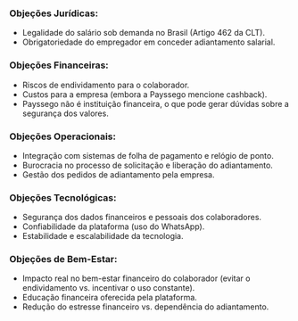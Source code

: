 ### Objeções Jurídicas:
- Legalidade do salário sob demanda no Brasil (Artigo 462 da CLT).
- Obrigatoriedade do empregador em conceder adiantamento salarial.

### Objeções Financeiras:
- Riscos de endividamento para o colaborador.
- Custos para a empresa (embora a Payssego mencione cashback).
- Payssego não é instituição financeira, o que pode gerar dúvidas sobre a segurança dos valores.

### Objeções Operacionais:
- Integração com sistemas de folha de pagamento e relógio de ponto.
- Burocracia no processo de solicitação e liberação do adiantamento.
- Gestão dos pedidos de adiantamento pela empresa.

### Objeções Tecnológicas:
- Segurança dos dados financeiros e pessoais dos colaboradores.
- Confiabilidade da plataforma (uso do WhatsApp).
- Estabilidade e escalabilidade da tecnologia.

### Objeções de Bem-Estar:
- Impacto real no bem-estar financeiro do colaborador (evitar o endividamento vs. incentivar o uso constante).
- Educação financeira oferecida pela plataforma.
- Redução do estresse financeiro vs. dependência do adiantamento.

